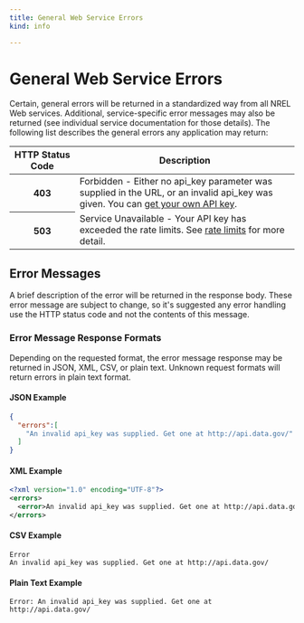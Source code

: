 ```yaml
---
title: General Web Service Errors
kind: info

---
```


# General Web Service Errors

Certain, general errors will be returned in a standardized way from all NREL Web services. Additional, service-specific error messages may also be returned (see individual service documentation for those details). The following list describes the general errors any application may return:

<table border="0" cellpadding="0" cellspacing="0" class="doc-parameters">
  <thead>
    <tr>
      <th class="doc-parameters-name" scope="col" style="width: 100px;">HTTP Status Code</th>
      <th class="doc-parameters-required" scope="col">Description</th>
    </tr>
  </thead>
  <tbody>
    <tr>
      <th class="doc-parameter-name" scope="row">403</th>
      <td class="doc-parameter-description">
        Forbidden - Either no api_key parameter was supplied in the URL, or an invalid api_key was given. You can <a href="/signup">get your own API key</a>.
      </td>
    </tr>
    <tr>
      <th class="doc-parameter-name" scope="row">503</th>
      <td class="doc-parameter-description">
        Service Unavailable - Your API key has exceeded the rate limits. See <a href="/docs/rate-limits">rate limits</a> for more detail.
      </td>
    </tr>
  </tbody>
</table>

## Error Messages

A brief description of the error will be returned in the response body. These error message are subject to change, so it's suggested any error handling use the HTTP status code and not the contents of this message.

### Error Message Response Formats
Depending on the requested format, the error message response may be returned in JSON, XML, CSV, or plain text. Unknown request formats will return errors in plain text format.

#### JSON Example

```json
{
  "errors":[
    "An invalid api_key was supplied. Get one at http://api.data.gov/"
  ]
}
```

#### XML Example

```xml
<?xml version="1.0" encoding="UTF-8"?>
<errors>
  <error>An invalid api_key was supplied. Get one at http://api.data.gov/</error>
</errors>
```

#### CSV Example

```
Error
An invalid api_key was supplied. Get one at http://api.data.gov/
````

#### Plain Text Example

```
Error: An invalid api_key was supplied. Get one at http://api.data.gov/
````
